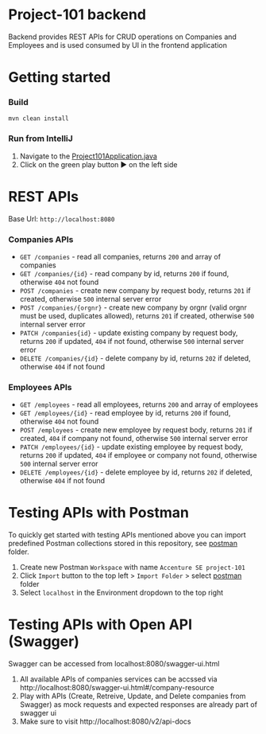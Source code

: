 # Project-101 backend
Backend provides REST APIs for CRUD operations on Companies and Employees and is used consumed by UI in the frontend application
# Getting started

### Build
````(bash)
mvn clean install
````

### Run from IntelliJ
1. Navigate to the [Project101Application.java](web/src/main/java/no/acntech/project101/Project101Application.java)
1. Click on the green play button :arrow_forward: on the left side

# REST APIs
Base Url: `http://localhost:8080`

### Companies APIs
- `GET /companies` - read all companies, returns `200` and array of companies
- `GET /companies/{id}` - read company by id, returns `200` if found, otherwise `404` not found
- `POST /companies` - create new company by request body, returns `201` if created, otherwise `500` internal server error
- `POST /companies/{orgnr}` - create new company by orgnr (valid orgnr must be used, duplicates allowed), returns `201` if created, otherwise `500` internal server error
- `PATCH /companies{id}` - update existing company by request body, returns `200` if updated, `404` if not found, otherwise `500` internal server error
- `DELETE /companies/{id}` - delete company by id, returns `202` if deleted, otherwise `404` if not found

### Employees APIs
- `GET /employees` - read all employees, returns `200` and array of employees
- `GET /employees/{id}` - read employee by id, returns `200` if found, otherwise `404` not found
- `POST /employees` - create new employee by request body, returns `201` if created, `404` if company not found, otherwise `500` internal server error
- `PATCH /employees/{id}` - update existing employee by request body, returns `200` if updated, `404` if employee or company not found, otherwise `500` internal server error
- `DELETE /employees/{id}` - delete employee by id, returns `202` if deleted, otherwise `404` if not found

# Testing APIs with Postman
To quickly get started with testing APIs mentioned above you can import predefined Postman collections stored in this repository, see [postman](postman) folder.

1. Create new Postman `Workspace` with name `Accenture SE project-101`
2. Click `Import` button to the top left > `Import Folder` > select [postman](postman) folder 
3. Select `localhost` in the Environment dropdown to the top right

# Testing APIs with Open API (Swagger)
Swagger can be accessed from localhost:8080/swagger-ui.html

1. All available APIs of companies services can be accssed via http://localhost:8080/swagger-ui.html#/company-resource
2. Play with APIs (Create, Retreive, Update, and Delete companies from Swagger) as mock requests and expected responses are already part of swagger ui 
3. Make sure to visit http://localhost:8080/v2/api-docs